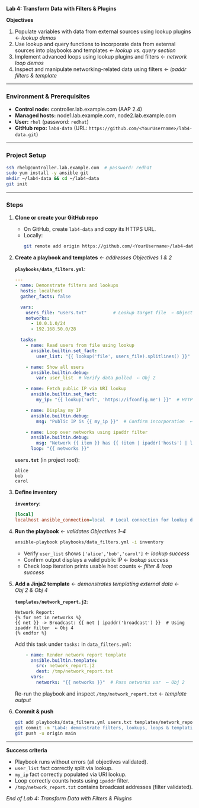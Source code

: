 **Lab 4: Transform Data with Filters & Plugins**

**Objectives**

1. Populate variables with data from external sources using lookup plugins  ← *lookup demos*  
2. Use lookup and query functions to incorporate data from external sources into playbooks and templates  ← *lookup vs. query section*  
3. Implement advanced loops using lookup plugins and filters  ← *network loop demos*  
4. Inspect and manipulate networking-related data using filters  ← *ipaddr filters & template*

---

### Environment & Prerequisites

- **Control node:** controller.lab.example.com (AAP 2.4)  
- **Managed hosts:** node1.lab.example.com, node2.lab.example.com  
- **User:** `rhel` (password: `redhat`)  
- **GitHub repo:** `lab4-data` (URL: `https://github.com/<YourUsername>/lab4-data.git`)

---

### Project Setup

```bash
ssh rhel@controller.lab.example.com  # password: redhat
sudo yum install -y ansible git
mkdir ~/lab4-data && cd ~/lab4-data
git init
```  

---

### Steps

1. **Clone or create your GitHub repo**  
   - On GitHub, create `lab4-data` and copy its HTTPS URL.  
   - Locally:
     ```bash
     git remote add origin https://github.com/<YourUsername>/lab4-data.git
     ```

2. **Create a playbook and templates**  ← *addresses Objectives 1 & 2*

   **`playbooks/data_filters.yml`**:
   ```yaml
   ---
   - name: Demonstrate filters and lookups
     hosts: localhost
     gather_facts: false

     vars:
       users_file: "users.txt"          # Lookup target file  ← Objective 1
       networks:
         - 10.0.1.0/24
         - 192.168.50.0/28

     tasks:
       - name: Read users from file using lookup
         ansible.builtin.set_fact:
           user_list: "{{ lookup('file', users_file).splitlines() }}"  # Lookup plugin  ← Obj 1

       - name: Show all users
         ansible.builtin.debug:
           var: user_list  # Verify data pulled  ← Obj 2

       - name: Fetch public IP via URI lookup
         ansible.builtin.set_fact:
           my_ip: "{{ lookup('url', 'https://ifconfig.me') }}"  # HTTP lookup  ← Obj 1

       - name: Display my IP
         ansible.builtin.debug:
           msg: "Public IP is {{ my_ip }}"  # Confirm incorporation  ← Obj 2

       - name: Loop over networks using ipaddr filter
         ansible.builtin.debug:
           msg: "Network {{ item }} has {{ (item | ipaddr('hosts') | length) }} usable hosts"  # Advanced loop & filter  ← Obj 3 & Obj 4
         loop: "{{ networks }}"
   ```

   **`users.txt`** (in project root):
   ```text
   alice
   bob
   carol
   ```

3. **Define inventory**  

   **`inventory`**:
   ```ini
   [local]
   localhost ansible_connection=local  # Local connection for lookup demos
   ```

4. **Run the playbook**  ← *validates Objectives 1–4*

   ```bash
   ansible-playbook playbooks/data_filters.yml -i inventory
   ```

   - Verify `user_list` shows `['alice','bob','carol']`  ← *lookup success*  
   - Confirm output displays a valid public IP  ← *lookup success*  
   - Check loop iteration prints usable host counts  ← *filter & loop success*

5. **Add a Jinja2 template**  ← *demonstrates templating external data  ← Obj 2 & Obj 4*

   **`templates/network_report.j2`**:
   ```jinja
   Network Report:
   {% for net in networks %}
   {{ net }} -> Broadcast: {{ net | ipaddr('broadcast') }}  # Using ipaddr filter  ← Obj 4
   {% endfor %}
   ```

   Add this task under `tasks:` in `data_filters.yml`:
   ```yaml
       - name: Render network report template
         ansible.builtin.template:
           src: network_report.j2
           dest: /tmp/network_report.txt
         vars:
           networks: "{{ networks }}"  # Pass networks var  ← Obj 2
   ```

   Re-run the playbook and inspect `/tmp/network_report.txt`  ← *template output*

6. **Commit & push**

   ```bash
   git add playbooks/data_filters.yml users.txt templates/network_report.j2 inventory
   git commit -m "Lab4: demonstrate filters, lookups, loops & templating"
   git push -u origin main
   ```

---

**Success criteria**

- Playbook runs without errors (all objectives validated).  
- `user_list` fact correctly split via lookup.  
- `my_ip` fact correctly populated via URI lookup.  
- Loop correctly counts hosts using `ipaddr` filter.  
- `/tmp/network_report.txt` contains broadcast addresses (filter validated).

*End of Lab 4: Transform Data with Filters & Plugins*
